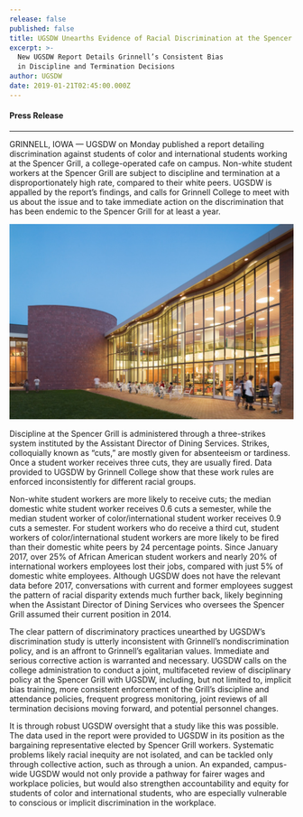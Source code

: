 ```yaml
---
release: false
published: false
title: UGSDW Unearths Evidence of Racial Discrimination at the Spencer Grill
excerpt: >-
  New UGSDW Report Details Grinnell’s Consistent Bias
  in Discipline and Termination Decisions
author: UGSDW
date: 2019-01-21T02:45:00.000Z
---
```

#### Press Release

---

GRINNELL, IOWA — UGSDW on Monday published a report detailing discrimination against students of color and international students working at the Spencer Grill, a college-operated cafe on campus.  Non-white student workers at the Spencer Grill are subject to discipline and termination at a disproportionately high rate, compared to their white peers. UGSDW is appalled by the report’s findings, and calls for Grinnell College to meet with us about the issue and to take immediate action on the discrimination that has been endemic to the Spencer Grill for at least a year.

![Image of the Spencer Grill](/assets/news/sgrill.jpg)

Discipline at the Spencer Grill is administered through a three-strikes system instituted by the Assistant Director of Dining Services.  Strikes, colloquially known as “cuts,” are mostly given for absenteeism or tardiness.  Once a student worker receives three cuts, they are usually fired.  Data provided to UGSDW by Grinnell College show that these work rules are enforced inconsistently for different racial groups.

Non-white student workers are more likely to receive cuts; the median domestic white student worker receives 0.6 cuts a semester, while the median student worker of color/international student worker receives 0.9 cuts a semester.  For student workers who do receive a third cut, student workers of color/international student workers are more likely to be fired than their domestic white peers by 24 percentage points.  Since January 2017, over 25% of African American student workers and nearly 20% of international workers employees lost their jobs, compared with just 5% of domestic white employees.  Although UGSDW does not have the relevant data before 2017, conversations with current and former employees suggest the pattern of racial disparity extends much further back, likely beginning when the Assistant Director of Dining Services who oversees the Spencer Grill assumed their current position in 2014.

The clear pattern of discriminatory practices unearthed by UGSDW’s discrimination study is utterly inconsistent with Grinnell’s nondiscrimination policy, and is an affront to Grinnell’s egalitarian values.  Immediate and serious corrective action is warranted and necessary. UGSDW calls on the college administration to conduct a joint, multifaceted review of disciplinary policy at the Spencer Grill with UGSDW, including, but not limited to, implicit bias training, more consistent enforcement of the Grill’s discipline and attendance policies, frequent progress monitoring,  joint reviews of all termination decisions moving forward, and potential personnel changes.

It is through robust UGSDW oversight that a study like this was possible.  The data used in the report were provided to UGSDW in its position as the bargaining representative elected by Spencer Grill workers.  Systematic problems likely racial inequity are not isolated, and can be tackled only through collective action, such as through a union.  An expanded, campus-wide UGSDW would not only provide a pathway for fairer wages and workplace policies, but would also strengthen accountability and equity for students of color and international students, who are especially vulnerable to conscious or implicit discrimination in the workplace.
